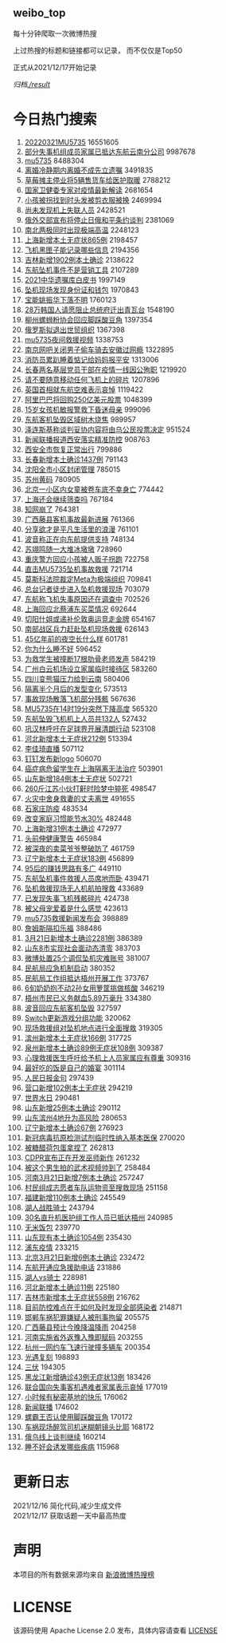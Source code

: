 weibo_top  
---
每十分钟爬取一次微博热搜  

上过热搜的标题和链接都可以记录， 而不仅仅是Top50

正式从2021/12/17开始记录  

*归档[./result](./result/)*

# 今日热门搜索  
1. [20220321MU5735](https://s.weibo.com//weibo?q=%2320220321MU5735%23&Refer=top) 16551605
2. [部分失事机组成员家属已抵达东航云南分公司](https://s.weibo.com//weibo?q=%23%E9%83%A8%E5%88%86%E5%A4%B1%E4%BA%8B%E6%9C%BA%E7%BB%84%E6%88%90%E5%91%98%E5%AE%B6%E5%B1%9E%E5%B7%B2%E6%8A%B5%E8%BE%BE%E4%B8%9C%E8%88%AA%E4%BA%91%E5%8D%97%E5%88%86%E5%85%AC%E5%8F%B8%23&Refer=top) 9987678
3. [mu5735](https://s.weibo.com//weibo?q=%23mu5735%23&Refer=top) 8488304
4. [离婚冷静期内离婚不成先立遗嘱](https://s.weibo.com//weibo?q=%23%E7%A6%BB%E5%A9%9A%E5%86%B7%E9%9D%99%E6%9C%9F%E5%86%85%E7%A6%BB%E5%A9%9A%E4%B8%8D%E6%88%90%E5%85%88%E7%AB%8B%E9%81%97%E5%98%B1%23&Refer=top) 3491835
5. [草莓摊主停业将5辆售货车给医护取暖](https://s.weibo.com//weibo?q=%23%E8%8D%89%E8%8E%93%E6%91%8A%E4%B8%BB%E5%81%9C%E4%B8%9A%E5%B0%865%E8%BE%86%E5%94%AE%E8%B4%A7%E8%BD%A6%E7%BB%99%E5%8C%BB%E6%8A%A4%E5%8F%96%E6%9A%96%23&Refer=top) 2788212
6. [国家卫健委专家对疫情最新解读](https://s.weibo.com//weibo?q=%23%E5%9B%BD%E5%AE%B6%E5%8D%AB%E5%81%A5%E5%A7%94%E4%B8%93%E5%AE%B6%E5%AF%B9%E7%96%AB%E6%83%85%E6%9C%80%E6%96%B0%E8%A7%A3%E8%AF%BB%23&Refer=top) 2681654
7. [小孩被拐找到时头发被剪衣服被换](https://s.weibo.com//weibo?q=%23%E5%B0%8F%E5%AD%A9%E8%A2%AB%E6%8B%90%E6%89%BE%E5%88%B0%E6%97%B6%E5%A4%B4%E5%8F%91%E8%A2%AB%E5%89%AA%E8%A1%A3%E6%9C%8D%E8%A2%AB%E6%8D%A2%23&Refer=top) 2469994
8. [尚未发现机上失联人员](https://s.weibo.com//weibo?q=%23%E5%B0%9A%E6%9C%AA%E5%8F%91%E7%8E%B0%E6%9C%BA%E4%B8%8A%E5%A4%B1%E8%81%94%E4%BA%BA%E5%91%98%23&Refer=top) 2428521
9. [俄外交部宣布将停止日俄和平条约谈判](https://s.weibo.com//weibo?q=%23%E4%BF%84%E5%A4%96%E4%BA%A4%E9%83%A8%E5%AE%A3%E5%B8%83%E5%B0%86%E5%81%9C%E6%AD%A2%E6%97%A5%E4%BF%84%E5%92%8C%E5%B9%B3%E6%9D%A1%E7%BA%A6%E8%B0%88%E5%88%A4%23&Refer=top) 2381069
10. [南北两极同时出现极端高温](https://s.weibo.com//weibo?q=%23%E5%8D%97%E5%8C%97%E4%B8%A4%E6%9E%81%E5%90%8C%E6%97%B6%E5%87%BA%E7%8E%B0%E6%9E%81%E7%AB%AF%E9%AB%98%E6%B8%A9%23&Refer=top) 2248123
11. [上海新增本土无症状865例](https://s.weibo.com//weibo?q=%23%E4%B8%8A%E6%B5%B7%E6%96%B0%E5%A2%9E%E6%9C%AC%E5%9C%9F%E6%97%A0%E7%97%87%E7%8A%B6865%E4%BE%8B%23&Refer=top) 2198457
12. [飞机黑匣子能记录哪些信息](https://s.weibo.com//weibo?q=%23%E9%A3%9E%E6%9C%BA%E9%BB%91%E5%8C%A3%E5%AD%90%E8%83%BD%E8%AE%B0%E5%BD%95%E5%93%AA%E4%BA%9B%E4%BF%A1%E6%81%AF%23&Refer=top) 2194356
13. [吉林新增1902例本土确诊](https://s.weibo.com//weibo?q=%23%E5%90%89%E6%9E%97%E6%96%B0%E5%A2%9E1902%E4%BE%8B%E6%9C%AC%E5%9C%9F%E7%A1%AE%E8%AF%8A%23&Refer=top) 2138622
14. [东航坠机事件不是营销工具](https://s.weibo.com//weibo?q=%23%E4%B8%9C%E8%88%AA%E5%9D%A0%E6%9C%BA%E4%BA%8B%E4%BB%B6%E4%B8%8D%E6%98%AF%E8%90%A5%E9%94%80%E5%B7%A5%E5%85%B7%23&Refer=top) 2107289
15. [2021中华遗嘱库白皮书](https://s.weibo.com//weibo?q=%232021%E4%B8%AD%E5%8D%8E%E9%81%97%E5%98%B1%E5%BA%93%E7%99%BD%E7%9A%AE%E4%B9%A6%23&Refer=top) 1997149
16. [坠机现场发现身份证和钱包](https://s.weibo.com//weibo?q=%23%E5%9D%A0%E6%9C%BA%E7%8E%B0%E5%9C%BA%E5%8F%91%E7%8E%B0%E8%BA%AB%E4%BB%BD%E8%AF%81%E5%92%8C%E9%92%B1%E5%8C%85%23&Refer=top) 1970843
17. [宝能姚振华下落不明](https://s.weibo.com//weibo?q=%23%E5%AE%9D%E8%83%BD%E5%A7%9A%E6%8C%AF%E5%8D%8E%E4%B8%8B%E8%90%BD%E4%B8%8D%E6%98%8E%23&Refer=top) 1760123
18. [28万韩国人请愿阻止总统府迁出青瓦台](https://s.weibo.com//weibo?q=%2328%E4%B8%87%E9%9F%A9%E5%9B%BD%E4%BA%BA%E8%AF%B7%E6%84%BF%E9%98%BB%E6%AD%A2%E6%80%BB%E7%BB%9F%E5%BA%9C%E8%BF%81%E5%87%BA%E9%9D%92%E7%93%A6%E5%8F%B0%23&Refer=top) 1548190
19. [柳州螺蛳粉协会回应脚踩酸豆角](https://s.weibo.com//weibo?q=%23%E6%9F%B3%E5%B7%9E%E8%9E%BA%E8%9B%B3%E7%B2%89%E5%8D%8F%E4%BC%9A%E5%9B%9E%E5%BA%94%E8%84%9A%E8%B8%A9%E9%85%B8%E8%B1%86%E8%A7%92%23&Refer=top) 1397354
20. [俄罗斯拟退出世贸组织](https://s.weibo.com//weibo?q=%23%E4%BF%84%E7%BD%97%E6%96%AF%E6%8B%9F%E9%80%80%E5%87%BA%E4%B8%96%E8%B4%B8%E7%BB%84%E7%BB%87%23&Refer=top) 1367398
21. [mu5735夜间救援视频](https://s.weibo.com//weibo?q=%23mu5735%E5%A4%9C%E9%97%B4%E6%95%91%E6%8F%B4%E8%A7%86%E9%A2%91%23&Refer=top) 1338753
22. [南京网吧关闭男子偷车骑去安徽过网瘾](https://s.weibo.com//weibo?q=%23%E5%8D%97%E4%BA%AC%E7%BD%91%E5%90%A7%E5%85%B3%E9%97%AD%E7%94%B7%E5%AD%90%E5%81%B7%E8%BD%A6%E9%AA%91%E5%8E%BB%E5%AE%89%E5%BE%BD%E8%BF%87%E7%BD%91%E7%98%BE%23&Refer=top) 1322895
23. [消防员累趴睡着惦记给妈妈报平安](https://s.weibo.com//weibo?q=%23%E6%B6%88%E9%98%B2%E5%91%98%E7%B4%AF%E8%B6%B4%E7%9D%A1%E7%9D%80%E6%83%A6%E8%AE%B0%E7%BB%99%E5%A6%88%E5%A6%88%E6%8A%A5%E5%B9%B3%E5%AE%89%23&Refer=top) 1313006
24. [长春两名基层党员干部在疫情一线因公殉职](https://s.weibo.com//weibo?q=%23%E9%95%BF%E6%98%A5%E4%B8%A4%E5%90%8D%E5%9F%BA%E5%B1%82%E5%85%9A%E5%91%98%E5%B9%B2%E9%83%A8%E5%9C%A8%E7%96%AB%E6%83%85%E4%B8%80%E7%BA%BF%E5%9B%A0%E5%85%AC%E6%AE%89%E8%81%8C%23&Refer=top) 1219920
25. [请不要随意移动任何飞机上的碎片](https://s.weibo.com//weibo?q=%23%E8%AF%B7%E4%B8%8D%E8%A6%81%E9%9A%8F%E6%84%8F%E7%A7%BB%E5%8A%A8%E4%BB%BB%E4%BD%95%E9%A3%9E%E6%9C%BA%E4%B8%8A%E7%9A%84%E7%A2%8E%E7%89%87%23&Refer=top) 1207896
26. [英国首相就东航空难表示哀悼](https://s.weibo.com//weibo?q=%23%E8%8B%B1%E5%9B%BD%E9%A6%96%E7%9B%B8%E5%B0%B1%E4%B8%9C%E8%88%AA%E7%A9%BA%E9%9A%BE%E8%A1%A8%E7%A4%BA%E5%93%80%E6%82%BC%23&Refer=top) 1119422
27. [阿里巴巴将回购250亿美元股票](https://s.weibo.com//weibo?q=%23%E9%98%BF%E9%87%8C%E5%B7%B4%E5%B7%B4%E5%B0%86%E5%9B%9E%E8%B4%AD250%E4%BA%BF%E7%BE%8E%E5%85%83%E8%82%A1%E7%A5%A8%23&Refer=top) 1048399
28. [15岁女孩机敏报警救下昏迷母亲](https://s.weibo.com//weibo?q=%2315%E5%B2%81%E5%A5%B3%E5%AD%A9%E6%9C%BA%E6%95%8F%E6%8A%A5%E8%AD%A6%E6%95%91%E4%B8%8B%E6%98%8F%E8%BF%B7%E6%AF%8D%E4%BA%B2%23&Refer=top) 999096
29. [东航客机坠毁区域树木烧焦](https://s.weibo.com//weibo?q=%23%E4%B8%9C%E8%88%AA%E5%AE%A2%E6%9C%BA%E5%9D%A0%E6%AF%81%E5%8C%BA%E5%9F%9F%E6%A0%91%E6%9C%A8%E7%83%A7%E7%84%A6%23&Refer=top) 989957
30. [泽连斯基称谈判妥协内容将由乌公民投票决定](https://s.weibo.com//weibo?q=%23%E6%B3%BD%E8%BF%9E%E6%96%AF%E5%9F%BA%E7%A7%B0%E8%B0%88%E5%88%A4%E5%A6%A5%E5%8D%8F%E5%86%85%E5%AE%B9%E5%B0%86%E7%94%B1%E4%B9%8C%E5%85%AC%E6%B0%91%E6%8A%95%E7%A5%A8%E5%86%B3%E5%AE%9A%23&Refer=top) 951524
31. [新闻联播报道西安落实精准防控](https://s.weibo.com//weibo?q=%23%E6%96%B0%E9%97%BB%E8%81%94%E6%92%AD%E6%8A%A5%E9%81%93%E8%A5%BF%E5%AE%89%E8%90%BD%E5%AE%9E%E7%B2%BE%E5%87%86%E9%98%B2%E6%8E%A7%23&Refer=top) 908763
32. [西安全市恢复正常出行](https://s.weibo.com//weibo?q=%23%E8%A5%BF%E5%AE%89%E5%85%A8%E5%B8%82%E6%81%A2%E5%A4%8D%E6%AD%A3%E5%B8%B8%E5%87%BA%E8%A1%8C%23&Refer=top) 799886
33. [长春新增本土确诊1437例](https://s.weibo.com//weibo?q=%23%E9%95%BF%E6%98%A5%E6%96%B0%E5%A2%9E%E6%9C%AC%E5%9C%9F%E7%A1%AE%E8%AF%8A1437%E4%BE%8B%23&Refer=top) 791143
34. [沈阳全市小区封闭管理](https://s.weibo.com//weibo?q=%23%E6%B2%88%E9%98%B3%E5%85%A8%E5%B8%82%E5%B0%8F%E5%8C%BA%E5%B0%81%E9%97%AD%E7%AE%A1%E7%90%86%23&Refer=top) 785015
35. [苏州黄码](https://s.weibo.com//weibo?q=%23%E8%8B%8F%E5%B7%9E%E9%BB%84%E7%A0%81%23&Refer=top) 780905
36. [北京一小区内女童被卷车底不幸身亡](https://s.weibo.com//weibo?q=%23%E5%8C%97%E4%BA%AC%E4%B8%80%E5%B0%8F%E5%8C%BA%E5%86%85%E5%A5%B3%E7%AB%A5%E8%A2%AB%E5%8D%B7%E8%BD%A6%E5%BA%95%E4%B8%8D%E5%B9%B8%E8%BA%AB%E4%BA%A1%23&Refer=top) 774442
37. [上海还会继续筛查吗](https://s.weibo.com//weibo?q=%23%E4%B8%8A%E6%B5%B7%E8%BF%98%E4%BC%9A%E7%BB%A7%E7%BB%AD%E7%AD%9B%E6%9F%A5%E5%90%97%23&Refer=top) 767184
38. [知网崩了](https://s.weibo.com//weibo?q=%23%E7%9F%A5%E7%BD%91%E5%B4%A9%E4%BA%86%23&Refer=top) 764381
39. [广西藤县客机事故最新进展](https://s.weibo.com//weibo?q=%23%E5%B9%BF%E8%A5%BF%E8%97%A4%E5%8E%BF%E5%AE%A2%E6%9C%BA%E4%BA%8B%E6%95%85%E6%9C%80%E6%96%B0%E8%BF%9B%E5%B1%95%23&Refer=top) 761366
40. [分享欲才是平凡生活里的浪漫](https://s.weibo.com//weibo?q=%23%E5%88%86%E4%BA%AB%E6%AC%B2%E6%89%8D%E6%98%AF%E5%B9%B3%E5%87%A1%E7%94%9F%E6%B4%BB%E9%87%8C%E7%9A%84%E6%B5%AA%E6%BC%AB%23&Refer=top) 761101
41. [波音称正在向东航提供支持](https://s.weibo.com//weibo?q=%23%E6%B3%A2%E9%9F%B3%E7%A7%B0%E6%AD%A3%E5%9C%A8%E5%90%91%E4%B8%9C%E8%88%AA%E6%8F%90%E4%BE%9B%E6%94%AF%E6%8C%81%23&Refer=top) 748134
42. [苏翊鸣随一大堆冰墩墩](https://s.weibo.com//weibo?q=%23%E8%8B%8F%E7%BF%8A%E9%B8%A3%E9%9A%8F%E4%B8%80%E5%A4%A7%E5%A0%86%E5%86%B0%E5%A2%A9%E5%A2%A9%23&Refer=top) 728960
43. [重庆警方回应小孩被人贩子拐跑](https://s.weibo.com//weibo?q=%23%E9%87%8D%E5%BA%86%E8%AD%A6%E6%96%B9%E5%9B%9E%E5%BA%94%E5%B0%8F%E5%AD%A9%E8%A2%AB%E4%BA%BA%E8%B4%A9%E5%AD%90%E6%8B%90%E8%B7%91%23&Refer=top) 722758
44. [直击MU5735坠机事故救援](https://s.weibo.com//weibo?q=%23%E7%9B%B4%E5%87%BBMU5735%E5%9D%A0%E6%9C%BA%E4%BA%8B%E6%95%85%E6%95%91%E6%8F%B4%23&Refer=top) 721714
45. [莫斯科法院裁定Meta为极端组织](https://s.weibo.com//weibo?q=%23%E8%8E%AB%E6%96%AF%E7%A7%91%E6%B3%95%E9%99%A2%E8%A3%81%E5%AE%9AMeta%E4%B8%BA%E6%9E%81%E7%AB%AF%E7%BB%84%E7%BB%87%23&Refer=top) 709841
46. [总台记者徒步进入坠机救援现场](https://s.weibo.com//weibo?q=%23%E6%80%BB%E5%8F%B0%E8%AE%B0%E8%80%85%E5%BE%92%E6%AD%A5%E8%BF%9B%E5%85%A5%E5%9D%A0%E6%9C%BA%E6%95%91%E6%8F%B4%E7%8E%B0%E5%9C%BA%23&Refer=top) 703079
47. [东航称飞机失事原因还在调查中](https://s.weibo.com//weibo?q=%23%E4%B8%9C%E8%88%AA%E7%A7%B0%E9%A3%9E%E6%9C%BA%E5%A4%B1%E4%BA%8B%E5%8E%9F%E5%9B%A0%E8%BF%98%E5%9C%A8%E8%B0%83%E6%9F%A5%E4%B8%AD%23&Refer=top) 702526
48. [上海回应北蔡浦东买菜情况](https://s.weibo.com//weibo?q=%23%E4%B8%8A%E6%B5%B7%E5%9B%9E%E5%BA%94%E5%8C%97%E8%94%A1%E6%B5%A6%E4%B8%9C%E4%B9%B0%E8%8F%9C%E6%83%85%E5%86%B5%23&Refer=top) 692644
49. [切阳什姐或递补伦敦奥运竞走金牌](https://s.weibo.com//weibo?q=%23%E5%88%87%E9%98%B3%E4%BB%80%E5%A7%90%E6%88%96%E9%80%92%E8%A1%A5%E4%BC%A6%E6%95%A6%E5%A5%A5%E8%BF%90%E7%AB%9E%E8%B5%B0%E9%87%91%E7%89%8C%23&Refer=top) 654167
50. [南部战区兵力赶赴坠机现场救援](https://s.weibo.com//weibo?q=%23%E5%8D%97%E9%83%A8%E6%88%98%E5%8C%BA%E5%85%B5%E5%8A%9B%E8%B5%B6%E8%B5%B4%E5%9D%A0%E6%9C%BA%E7%8E%B0%E5%9C%BA%E6%95%91%E6%8F%B4%23&Refer=top) 626143
51. [45亿年前的夜空长什么样](https://s.weibo.com//weibo?q=%2345%E4%BA%BF%E5%B9%B4%E5%89%8D%E7%9A%84%E5%A4%9C%E7%A9%BA%E9%95%BF%E4%BB%80%E4%B9%88%E6%A0%B7%23&Refer=top) 601781
52. [你为什么睡不好](https://s.weibo.com//weibo?q=%23%E4%BD%A0%E4%B8%BA%E4%BB%80%E4%B9%88%E7%9D%A1%E4%B8%8D%E5%A5%BD%23&Refer=top) 596452
53. [为救学生被撞断17根肋骨老师发声](https://s.weibo.com//weibo?q=%23%E4%B8%BA%E6%95%91%E5%AD%A6%E7%94%9F%E8%A2%AB%E6%92%9E%E6%96%AD17%E6%A0%B9%E8%82%8B%E9%AA%A8%E8%80%81%E5%B8%88%E5%8F%91%E5%A3%B0%23&Refer=top) 584219
54. [广州白云机场设立家属临时接待区](https://s.weibo.com//weibo?q=%23%E5%B9%BF%E5%B7%9E%E7%99%BD%E4%BA%91%E6%9C%BA%E5%9C%BA%E8%AE%BE%E7%AB%8B%E5%AE%B6%E5%B1%9E%E4%B8%B4%E6%97%B6%E6%8E%A5%E5%BE%85%E5%8C%BA%23&Refer=top) 583260
55. [四川变熊猫压力给到云南](https://s.weibo.com//weibo?q=%23%E5%9B%9B%E5%B7%9D%E5%8F%98%E7%86%8A%E7%8C%AB%E5%8E%8B%E5%8A%9B%E7%BB%99%E5%88%B0%E4%BA%91%E5%8D%97%23&Refer=top) 580406
56. [隔离半个月后的发型变化](https://s.weibo.com//weibo?q=%23%E9%9A%94%E7%A6%BB%E5%8D%8A%E4%B8%AA%E6%9C%88%E5%90%8E%E7%9A%84%E5%8F%91%E5%9E%8B%E5%8F%98%E5%8C%96%23&Refer=top) 573513
57. [事故现场散落飞机部分残骸](https://s.weibo.com//weibo?q=%23%E4%BA%8B%E6%95%85%E7%8E%B0%E5%9C%BA%E6%95%A3%E8%90%BD%E9%A3%9E%E6%9C%BA%E9%83%A8%E5%88%86%E6%AE%8B%E9%AA%B8%23&Refer=top) 567636
58. [MU5735在14时19分突然下降高度](https://s.weibo.com//weibo?q=%23MU5735%E5%9C%A814%E6%97%B619%E5%88%86%E7%AA%81%E7%84%B6%E4%B8%8B%E9%99%8D%E9%AB%98%E5%BA%A6%23&Refer=top) 565320
59. [东航坠毁飞机机上人员共132人](https://s.weibo.com//weibo?q=%23%E4%B8%9C%E8%88%AA%E5%9D%A0%E6%AF%81%E9%A3%9E%E6%9C%BA%E6%9C%BA%E4%B8%8A%E4%BA%BA%E5%91%98%E5%85%B1132%E4%BA%BA%23&Refer=top) 527432
60. [巩汉林呼吁在足球界开展清朗行动](https://s.weibo.com//weibo?q=%23%E5%B7%A9%E6%B1%89%E6%9E%97%E5%91%BC%E5%90%81%E5%9C%A8%E8%B6%B3%E7%90%83%E7%95%8C%E5%BC%80%E5%B1%95%E6%B8%85%E6%9C%97%E8%A1%8C%E5%8A%A8%23&Refer=top) 523108
61. [河北新增本土无症状212例](https://s.weibo.com//weibo?q=%23%E6%B2%B3%E5%8C%97%E6%96%B0%E5%A2%9E%E6%9C%AC%E5%9C%9F%E6%97%A0%E7%97%87%E7%8A%B6212%E4%BE%8B%23&Refer=top) 513394
62. [李佳琦直播](https://s.weibo.com//weibo?q=%23%E6%9D%8E%E4%BD%B3%E7%90%A6%E7%9B%B4%E6%92%AD%23&Refer=top) 507112
63. [钉钉发布新logo](https://s.weibo.com//weibo?q=%23%E9%92%89%E9%92%89%E5%8F%91%E5%B8%83%E6%96%B0logo%23&Refer=top) 506070
64. [癌症病危留学生在上海隔离无法治疗](https://s.weibo.com//weibo?q=%E7%99%8C%E7%97%87%E7%97%85%E5%8D%B1%E7%95%99%E5%AD%A6%E7%94%9F%E5%9C%A8%E4%B8%8A%E6%B5%B7%E9%9A%94%E7%A6%BB%E6%97%A0%E6%B3%95%E6%B2%BB%E7%96%97&Refer=top) 503901
65. [山东新增184例本土无症状](https://s.weibo.com//weibo?q=%23%E5%B1%B1%E4%B8%9C%E6%96%B0%E5%A2%9E184%E4%BE%8B%E6%9C%AC%E5%9C%9F%E6%97%A0%E7%97%87%E7%8A%B6%23&Refer=top) 502721
66. [260斤江苏小伙打鼾时险梦中猝死](https://s.weibo.com//weibo?q=%23260%E6%96%A4%E6%B1%9F%E8%8B%8F%E5%B0%8F%E4%BC%99%E6%89%93%E9%BC%BE%E6%97%B6%E9%99%A9%E6%A2%A6%E4%B8%AD%E7%8C%9D%E6%AD%BB%23&Refer=top) 498547
67. [火灾中舍身救妻的丈夫离世](https://s.weibo.com//weibo?q=%23%E7%81%AB%E7%81%BE%E4%B8%AD%E8%88%8D%E8%BA%AB%E6%95%91%E5%A6%BB%E7%9A%84%E4%B8%88%E5%A4%AB%E7%A6%BB%E4%B8%96%23&Refer=top) 491655
68. [石家庄防疫](https://s.weibo.com//weibo?q=%E7%9F%B3%E5%AE%B6%E5%BA%84%E9%98%B2%E7%96%AB&Refer=top) 483534
69. [改变家庭习惯能节水30%](https://s.weibo.com//weibo?q=%23%E6%94%B9%E5%8F%98%E5%AE%B6%E5%BA%AD%E4%B9%A0%E6%83%AF%E8%83%BD%E8%8A%82%E6%B0%B430%25%23&Refer=top) 482448
70. [上海新增31例本土确诊](https://s.weibo.com//weibo?q=%23%E4%B8%8A%E6%B5%B7%E6%96%B0%E5%A2%9E31%E4%BE%8B%E6%9C%AC%E5%9C%9F%E7%A1%AE%E8%AF%8A%23&Refer=top) 472977
71. [头前伸健康警告](https://s.weibo.com//weibo?q=%23%E5%A4%B4%E5%89%8D%E4%BC%B8%E5%81%A5%E5%BA%B7%E8%AD%A6%E5%91%8A%23&Refer=top) 465984
72. [被深夜的卖菜爷爷整破防了](https://s.weibo.com//weibo?q=%23%E8%A2%AB%E6%B7%B1%E5%A4%9C%E7%9A%84%E5%8D%96%E8%8F%9C%E7%88%B7%E7%88%B7%E6%95%B4%E7%A0%B4%E9%98%B2%E4%BA%86%23&Refer=top) 461759
73. [辽宁新增本土无症状183例](https://s.weibo.com//weibo?q=%23%E8%BE%BD%E5%AE%81%E6%96%B0%E5%A2%9E%E6%9C%AC%E5%9C%9F%E6%97%A0%E7%97%87%E7%8A%B6183%E4%BE%8B%23&Refer=top) 456899
74. [95后的赚钱思路有多广](https://s.weibo.com//weibo?q=%2395%E5%90%8E%E7%9A%84%E8%B5%9A%E9%92%B1%E6%80%9D%E8%B7%AF%E6%9C%89%E5%A4%9A%E5%B9%BF%23&Refer=top) 449110
75. [东航坠机事件救援人员席地而卧](https://s.weibo.com//weibo?q=%23%E4%B8%9C%E8%88%AA%E5%9D%A0%E6%9C%BA%E4%BA%8B%E4%BB%B6%E6%95%91%E6%8F%B4%E4%BA%BA%E5%91%98%E5%B8%AD%E5%9C%B0%E8%80%8C%E5%8D%A7%23&Refer=top) 439471
76. [坠机救援现场无人机航拍搜救](https://s.weibo.com//weibo?q=%23%E5%9D%A0%E6%9C%BA%E6%95%91%E6%8F%B4%E7%8E%B0%E5%9C%BA%E6%97%A0%E4%BA%BA%E6%9C%BA%E8%88%AA%E6%8B%8D%E6%90%9C%E6%95%91%23&Refer=top) 433689
77. [已发现失事飞机残骸碎片](https://s.weibo.com//weibo?q=%23%E5%B7%B2%E5%8F%91%E7%8E%B0%E5%A4%B1%E4%BA%8B%E9%A3%9E%E6%9C%BA%E6%AE%8B%E9%AA%B8%E7%A2%8E%E7%89%87%23&Refer=top) 424738
78. [被父母宠爱着是什么感觉](https://s.weibo.com//weibo?q=%23%E8%A2%AB%E7%88%B6%E6%AF%8D%E5%AE%A0%E7%88%B1%E7%9D%80%E6%98%AF%E4%BB%80%E4%B9%88%E6%84%9F%E8%A7%89%23&Refer=top) 423613
79. [mu5735救援新闻发布会](https://s.weibo.com//weibo?q=%23mu5735%E6%95%91%E6%8F%B4%E6%96%B0%E9%97%BB%E5%8F%91%E5%B8%83%E4%BC%9A%23&Refer=top) 398889
80. [詹姆斯隔扣乐福](https://s.weibo.com//weibo?q=%23%E8%A9%B9%E5%A7%86%E6%96%AF%E9%9A%94%E6%89%A3%E4%B9%90%E7%A6%8F%23&Refer=top) 388486
81. [3月21日新增本土确诊2281例](https://s.weibo.com//weibo?q=%233%E6%9C%8821%E6%97%A5%E6%96%B0%E5%A2%9E%E6%9C%AC%E5%9C%9F%E7%A1%AE%E8%AF%8A2281%E4%BE%8B%23&Refer=top) 386389
82. [山东8市实现社会面动态清零](https://s.weibo.com//weibo?q=%23%E5%B1%B1%E4%B8%9C8%E5%B8%82%E5%AE%9E%E7%8E%B0%E7%A4%BE%E4%BC%9A%E9%9D%A2%E5%8A%A8%E6%80%81%E6%B8%85%E9%9B%B6%23&Refer=top) 383703
83. [微博处置25个调侃坠机灾难账号](https://s.weibo.com//weibo?q=%23%E5%BE%AE%E5%8D%9A%E5%A4%84%E7%BD%AE25%E4%B8%AA%E8%B0%83%E4%BE%83%E5%9D%A0%E6%9C%BA%E7%81%BE%E9%9A%BE%E8%B4%A6%E5%8F%B7%23&Refer=top) 381007
84. [民航局应急机制启动](https://s.weibo.com//weibo?q=%23%E6%B0%91%E8%88%AA%E5%B1%80%E5%BA%94%E6%80%A5%E6%9C%BA%E5%88%B6%E5%90%AF%E5%8A%A8%23&Refer=top) 380352
85. [民航局工作组抵达梧州开展工作](https://s.weibo.com//weibo?q=%23%E6%B0%91%E8%88%AA%E5%B1%80%E5%B7%A5%E4%BD%9C%E7%BB%84%E6%8A%B5%E8%BE%BE%E6%A2%A7%E5%B7%9E%E5%BC%80%E5%B1%95%E5%B7%A5%E4%BD%9C%23&Refer=top) 373767
86. [6旬奶奶抱不动2孙女用箩筐挑做核酸](https://s.weibo.com//weibo?q=%236%E6%97%AC%E5%A5%B6%E5%A5%B6%E6%8A%B1%E4%B8%8D%E5%8A%A82%E5%AD%99%E5%A5%B3%E7%94%A8%E7%AE%A9%E7%AD%90%E6%8C%91%E5%81%9A%E6%A0%B8%E9%85%B8%23&Refer=top) 346219
87. [梧州市民已义务献血5.89万毫升](https://s.weibo.com//weibo?q=%23%E6%A2%A7%E5%B7%9E%E5%B8%82%E6%B0%91%E5%B7%B2%E4%B9%89%E5%8A%A1%E7%8C%AE%E8%A1%805.89%E4%B8%87%E6%AF%AB%E5%8D%87%23&Refer=top) 334380
88. [波音回应东航客机坠毁](https://s.weibo.com//weibo?q=%23%E6%B3%A2%E9%9F%B3%E5%9B%9E%E5%BA%94%E4%B8%9C%E8%88%AA%E5%AE%A2%E6%9C%BA%E5%9D%A0%E6%AF%81%23&Refer=top) 327597
89. [Switch更新游戏分组功能](https://s.weibo.com//weibo?q=%23Switch%E6%9B%B4%E6%96%B0%E6%B8%B8%E6%88%8F%E5%88%86%E7%BB%84%E5%8A%9F%E8%83%BD%23&Refer=top) 320062
90. [现场救援组对坠机地点进行全面搜救](https://s.weibo.com//weibo?q=%23%E7%8E%B0%E5%9C%BA%E6%95%91%E6%8F%B4%E7%BB%84%E5%AF%B9%E5%9D%A0%E6%9C%BA%E5%9C%B0%E7%82%B9%E8%BF%9B%E8%A1%8C%E5%85%A8%E9%9D%A2%E6%90%9C%E6%95%91%23&Refer=top) 319305
91. [滨州新增本土无症状166例](https://s.weibo.com//weibo?q=%23%E6%BB%A8%E5%B7%9E%E6%96%B0%E5%A2%9E%E6%9C%AC%E5%9C%9F%E6%97%A0%E7%97%87%E7%8A%B6166%E4%BE%8B%23&Refer=top) 317725
92. [泉州新增本土确诊89例无症状108例](https://s.weibo.com//weibo?q=%23%E6%B3%89%E5%B7%9E%E6%96%B0%E5%A2%9E%E6%9C%AC%E5%9C%9F%E7%A1%AE%E8%AF%8A89%E4%BE%8B%E6%97%A0%E7%97%87%E7%8A%B6108%E4%BE%8B%23&Refer=top) 309387
93. [心理救援医生呼吁给予机上人员家属应有尊重](https://s.weibo.com//weibo?q=%23%E5%BF%83%E7%90%86%E6%95%91%E6%8F%B4%E5%8C%BB%E7%94%9F%E5%91%BC%E5%90%81%E7%BB%99%E4%BA%88%E6%9C%BA%E4%B8%8A%E4%BA%BA%E5%91%98%E5%AE%B6%E5%B1%9E%E5%BA%94%E6%9C%89%E5%B0%8A%E9%87%8D%23&Refer=top) 309316
94. [最好吃的饭是自己的婚宴](https://s.weibo.com//weibo?q=%23%E6%9C%80%E5%A5%BD%E5%90%83%E7%9A%84%E9%A5%AD%E6%98%AF%E8%87%AA%E5%B7%B1%E7%9A%84%E5%A9%9A%E5%AE%B4%23&Refer=top) 301114
95. [人民日报金句](https://s.weibo.com//weibo?q=%E4%BA%BA%E6%B0%91%E6%97%A5%E6%8A%A5%E9%87%91%E5%8F%A5&Refer=top) 297439
96. [营口新增102例本土无症状](https://s.weibo.com//weibo?q=%E8%90%A5%E5%8F%A3%E6%96%B0%E5%A2%9E102%E4%BE%8B%E6%9C%AC%E5%9C%9F%E6%97%A0%E7%97%87%E7%8A%B6&Refer=top) 294219
97. [世界水日](https://s.weibo.com//weibo?q=%23%E4%B8%96%E7%95%8C%E6%B0%B4%E6%97%A5%23&Refer=top) 290481
98. [山东新增25例本土确诊](https://s.weibo.com//weibo?q=%23%E5%B1%B1%E4%B8%9C%E6%96%B0%E5%A2%9E25%E4%BE%8B%E6%9C%AC%E5%9C%9F%E7%A1%AE%E8%AF%8A%23&Refer=top) 290112
99. [山东滨州4地升为高风险](https://s.weibo.com//weibo?q=%23%E5%B1%B1%E4%B8%9C%E6%BB%A8%E5%B7%9E4%E5%9C%B0%E5%8D%87%E4%B8%BA%E9%AB%98%E9%A3%8E%E9%99%A9%23&Refer=top) 280653
100. [辽宁新增本土确诊67例](https://s.weibo.com//weibo?q=%23%E8%BE%BD%E5%AE%81%E6%96%B0%E5%A2%9E%E6%9C%AC%E5%9C%9F%E7%A1%AE%E8%AF%8A67%E4%BE%8B%23&Refer=top) 276923
101. [新冠病毒抗原检测试剂临时性纳入基本医保](https://s.weibo.com//weibo?q=%23%E6%96%B0%E5%86%A0%E7%97%85%E6%AF%92%E6%8A%97%E5%8E%9F%E6%A3%80%E6%B5%8B%E8%AF%95%E5%89%82%E4%B8%B4%E6%97%B6%E6%80%A7%E7%BA%B3%E5%85%A5%E5%9F%BA%E6%9C%AC%E5%8C%BB%E4%BF%9D%23&Refer=top) 270020
102. [被糖醋荷包蛋拿捏了](https://s.weibo.com//weibo?q=%23%E8%A2%AB%E7%B3%96%E9%86%8B%E8%8D%B7%E5%8C%85%E8%9B%8B%E6%8B%BF%E6%8D%8F%E4%BA%86%23&Refer=top) 262813
103. [CDPR宣布正在开发巫师新作](https://s.weibo.com//weibo?q=%23CDPR%E5%AE%A3%E5%B8%83%E6%AD%A3%E5%9C%A8%E5%BC%80%E5%8F%91%E5%B7%AB%E5%B8%88%E6%96%B0%E4%BD%9C%23&Refer=top) 261232
104. [被这个男生拍的武术视频帅到了](https://s.weibo.com//weibo?q=%23%E8%A2%AB%E8%BF%99%E4%B8%AA%E7%94%B7%E7%94%9F%E6%8B%8D%E7%9A%84%E6%AD%A6%E6%9C%AF%E8%A7%86%E9%A2%91%E5%B8%85%E5%88%B0%E4%BA%86%23&Refer=top) 258484
105. [河南3月21日新增7例本土确诊](https://s.weibo.com//weibo?q=%23%E6%B2%B3%E5%8D%973%E6%9C%8821%E6%97%A5%E6%96%B0%E5%A2%9E7%E4%BE%8B%E6%9C%AC%E5%9C%9F%E7%A1%AE%E8%AF%8A%23&Refer=top) 257247
106. [村民组成志愿者车队运物资至搜救现场](https://s.weibo.com//weibo?q=%23%E6%9D%91%E6%B0%91%E7%BB%84%E6%88%90%E5%BF%97%E6%84%BF%E8%80%85%E8%BD%A6%E9%98%9F%E8%BF%90%E7%89%A9%E8%B5%84%E8%87%B3%E6%90%9C%E6%95%91%E7%8E%B0%E5%9C%BA%23&Refer=top) 251158
107. [福建新增110例本土确诊](https://s.weibo.com//weibo?q=%E7%A6%8F%E5%BB%BA%E6%96%B0%E5%A2%9E110%E4%BE%8B%E6%9C%AC%E5%9C%9F%E7%A1%AE%E8%AF%8A&Refer=top) 245549
108. [湖人战胜骑士](https://s.weibo.com//weibo?q=%23%E6%B9%96%E4%BA%BA%E6%88%98%E8%83%9C%E9%AA%91%E5%A3%AB%23&Refer=top) 243794
109. [30名直升机医护组工作人员已抵达梧州](https://s.weibo.com//weibo?q=%2330%E5%90%8D%E7%9B%B4%E5%8D%87%E6%9C%BA%E5%8C%BB%E6%8A%A4%E7%BB%84%E5%B7%A5%E4%BD%9C%E4%BA%BA%E5%91%98%E5%B7%B2%E6%8A%B5%E8%BE%BE%E6%A2%A7%E5%B7%9E%23&Refer=top) 240985
110. [无米饭包](https://s.weibo.com//weibo?q=%23%E6%97%A0%E7%B1%B3%E9%A5%AD%E5%8C%85%23&Refer=top) 239770
111. [山东现有本土确诊1054例](https://s.weibo.com//weibo?q=%23%E5%B1%B1%E4%B8%9C%E7%8E%B0%E6%9C%89%E6%9C%AC%E5%9C%9F%E7%A1%AE%E8%AF%8A1054%E4%BE%8B%23&Refer=top) 235430
112. [浦东疫情](https://s.weibo.com//weibo?q=%23%E6%B5%A6%E4%B8%9C%E7%96%AB%E6%83%85%23&Refer=top) 233215
113. [北京3月21日新增6例本土确诊](https://s.weibo.com//weibo?q=%23%E5%8C%97%E4%BA%AC3%E6%9C%8821%E6%97%A5%E6%96%B0%E5%A2%9E6%E4%BE%8B%E6%9C%AC%E5%9C%9F%E7%A1%AE%E8%AF%8A%23&Refer=top) 232472
114. [东航开通应急援助电话](https://s.weibo.com//weibo?q=%23%E4%B8%9C%E8%88%AA%E5%BC%80%E9%80%9A%E5%BA%94%E6%80%A5%E6%8F%B4%E5%8A%A9%E7%94%B5%E8%AF%9D%23&Refer=top) 231886
115. [湖人vs骑士](https://s.weibo.com//weibo?q=%23%E6%B9%96%E4%BA%BAvs%E9%AA%91%E5%A3%AB%23&Refer=top) 228981
116. [河北新增本土确诊11例](https://s.weibo.com//weibo?q=%23%E6%B2%B3%E5%8C%97%E6%96%B0%E5%A2%9E%E6%9C%AC%E5%9C%9F%E7%A1%AE%E8%AF%8A11%E4%BE%8B%23&Refer=top) 225180
117. [吉林市新增本土无症状558例](https://s.weibo.com//weibo?q=%23%E5%90%89%E6%9E%97%E5%B8%82%E6%96%B0%E5%A2%9E%E6%9C%AC%E5%9C%9F%E6%97%A0%E7%97%87%E7%8A%B6558%E4%BE%8B%23&Refer=top) 216762
118. [目前防控难点在于如何及时发现全部感染者](https://s.weibo.com//weibo?q=%23%E7%9B%AE%E5%89%8D%E9%98%B2%E6%8E%A7%E9%9A%BE%E7%82%B9%E5%9C%A8%E4%BA%8E%E5%A6%82%E4%BD%95%E5%8F%8A%E6%97%B6%E5%8F%91%E7%8E%B0%E5%85%A8%E9%83%A8%E6%84%9F%E6%9F%93%E8%80%85%23&Refer=top) 214871
119. [邯郸车祸犯罪嫌疑人被刑事拘留](https://s.weibo.com//weibo?q=%23%E9%82%AF%E9%83%B8%E8%BD%A6%E7%A5%B8%E7%8A%AF%E7%BD%AA%E5%AB%8C%E7%96%91%E4%BA%BA%E8%A2%AB%E5%88%91%E4%BA%8B%E6%8B%98%E7%95%99%23&Refer=top) 205575
120. [广西藤县预计今晚降温降雨](https://s.weibo.com//weibo?q=%23%E5%B9%BF%E8%A5%BF%E8%97%A4%E5%8E%BF%E9%A2%84%E8%AE%A1%E4%BB%8A%E6%99%9A%E9%99%8D%E6%B8%A9%E9%99%8D%E9%9B%A8%23&Refer=top) 204258
121. [河南实施省外返豫入豫即赋码](https://s.weibo.com//weibo?q=%23%E6%B2%B3%E5%8D%97%E5%AE%9E%E6%96%BD%E7%9C%81%E5%A4%96%E8%BF%94%E8%B1%AB%E5%85%A5%E8%B1%AB%E5%8D%B3%E8%B5%8B%E7%A0%81%23&Refer=top) 203255
122. [杭州一网约车飞速行驶撞多辆车](https://s.weibo.com//weibo?q=%23%E6%9D%AD%E5%B7%9E%E4%B8%80%E7%BD%91%E7%BA%A6%E8%BD%A6%E9%A3%9E%E9%80%9F%E8%A1%8C%E9%A9%B6%E6%92%9E%E5%A4%9A%E8%BE%86%E8%BD%A6%23&Refer=top) 200354
123. [光遇复刻](https://s.weibo.com//weibo?q=%23%E5%85%89%E9%81%87%E5%A4%8D%E5%88%BB%23&Refer=top) 198893
124. [三伏](https://s.weibo.com//weibo?q=%23%E4%B8%89%E4%BC%8F%23&Refer=top) 194305
125. [黑龙江新增确诊43例无症状13例](https://s.weibo.com//weibo?q=%23%E9%BB%91%E9%BE%99%E6%B1%9F%E6%96%B0%E5%A2%9E%E7%A1%AE%E8%AF%8A43%E4%BE%8B%E6%97%A0%E7%97%87%E7%8A%B613%E4%BE%8B%23&Refer=top) 183426
126. [联合国向失事客机遇难者家属表示哀悼](https://s.weibo.com//weibo?q=%23%E8%81%94%E5%90%88%E5%9B%BD%E5%90%91%E5%A4%B1%E4%BA%8B%E5%AE%A2%E6%9C%BA%E9%81%87%E9%9A%BE%E8%80%85%E5%AE%B6%E5%B1%9E%E8%A1%A8%E7%A4%BA%E5%93%80%E6%82%BC%23&Refer=top) 177019
127. [小时候有秘密基地的快乐](https://s.weibo.com//weibo?q=%23%E5%B0%8F%E6%97%B6%E5%80%99%E6%9C%89%E7%A7%98%E5%AF%86%E5%9F%BA%E5%9C%B0%E7%9A%84%E5%BF%AB%E4%B9%90%23&Refer=top) 176062
128. [新闻联播](https://s.weibo.com//weibo?q=%E6%96%B0%E9%97%BB%E8%81%94%E6%92%AD&Refer=top) 174602
129. [螺霸王否认使用脚踩酸豆角](https://s.weibo.com//weibo?q=%23%E8%9E%BA%E9%9C%B8%E7%8E%8B%E5%90%A6%E8%AE%A4%E4%BD%BF%E7%94%A8%E8%84%9A%E8%B8%A9%E9%85%B8%E8%B1%86%E8%A7%92%23&Refer=top) 170172
130. [车祸现场醉驾司机迷糊朝镜头比耶](https://s.weibo.com//weibo?q=%23%E8%BD%A6%E7%A5%B8%E7%8E%B0%E5%9C%BA%E9%86%89%E9%A9%BE%E5%8F%B8%E6%9C%BA%E8%BF%B7%E7%B3%8A%E6%9C%9D%E9%95%9C%E5%A4%B4%E6%AF%94%E8%80%B6%23&Refer=top) 168172
131. [俄乌线上谈判继续](https://s.weibo.com//weibo?q=%23%E4%BF%84%E4%B9%8C%E7%BA%BF%E4%B8%8A%E8%B0%88%E5%88%A4%E7%BB%A7%E7%BB%AD%23&Refer=top) 160214
132. [睡不好会诱发哪些疾病](https://s.weibo.com//weibo?q=%23%E7%9D%A1%E4%B8%8D%E5%A5%BD%E4%BC%9A%E8%AF%B1%E5%8F%91%E5%93%AA%E4%BA%9B%E7%96%BE%E7%97%85%23&Refer=top) 115968
# 更新日志  
2021/12/16  简化代码,减少生成文件  
2021/12/17  获取话题一天中最高热度
# 声明  
本项目的所有数据来源均来自 [新浪微博热搜榜](https://s.weibo.com/top/summary)  

# LICENSE
该源码使用 Apache License 2.0 发布，具体内容请查看 [LICENSE](./LICENSE)
